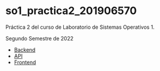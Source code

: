 # so1_practica2_201906570

Práctica 2 del curso de Laboratorio de Sistemas Operativos 1.

Segundo Semestre de 2022

* [Backend](./backend/README.md)
* [API](./api/README.md)
* [Frontend](./frontend/README.md)
